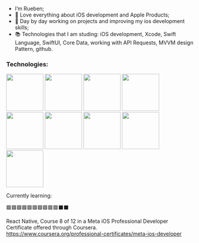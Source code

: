 - I’m Rueben;
- 📱 Love everything about iOS development and  Apple Products;
- 🌱 Day by day working on  projects and improving my ios development skills;
- 📚 Technologies that I am studing: iOS development, Xcode, Swift Language, SwiftUI, Core Data, working with API Requests, MVVM design Pattern, github.

### Technologies: 

<p><img height="100" src="https://user-images.githubusercontent.com/25181517/121406611-a8246b80-c95e-11eb-9b11-b771486377f6.png">  <img height="100" src="https://developer.apple.com/design/human-interface-guidelines/foundations/app-icons/images/app-icon-realistic-materials.png"> <img height="100" src="https://user-images.githubusercontent.com/25181517/121406389-6267a300-c95e-11eb-8d67-f1e22afe8aea.png">  <img height="100" src="https://developer.apple.com/assets/elements/icons/swiftui/swiftui-96x96_2x.png">  <img height="100" src="https://user-images.githubusercontent.com/25181517/117364277-fc4eb280-aebd-11eb-8769-a3583c6a2037.png">  <img height="100" src="https://user-images.githubusercontent.com/25181517/117364276-fc4eb280-aebd-11eb-92ba-8a6ef74b7313.png"> <img height="100" src="https://user-images.githubusercontent.com/25181517/121258433-2d504780-c8af-11eb-8324-92f1305ded79.png"> <img height="100" src="https://user-images.githubusercontent.com/25181517/117208135-11134380-adf5-11eb-8878-040fd0f015b2.png"> <img height="100" src="https://user-images.githubusercontent.com/25181517/121302453-01a67f00-c8fa-11eb-8c86-2ee00734c9a8.png"> </p> 


Currently learning:

🟩🟩🟩🟩🟩🟩🟩🟩🟩🟩⬛️⬛️

 React Native, Course 8 of 12 in a Meta iOS Professional Developer Certificate offered through Coursera. https://www.coursera.org/professional-certificates/meta-ios-developer


<!--
**ruebeniosdev/ruebeniosdev** is a ✨ _special_ ✨ repository because its `README.md` (this file) appears on your GitHub profile.

### Hi there 👋








